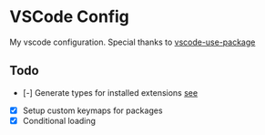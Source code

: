 # VSCode Config

My vscode configuration. Special thanks to [vscode-use-package](https://github.com/bodil/vscode-use-package)

## Todo

- [-] Generate types for installed extensions [see](https://github.com/bcherny/json-schema-to-typescript)
- [x] Setup custom keymaps for packages
- [x] Conditional loading
